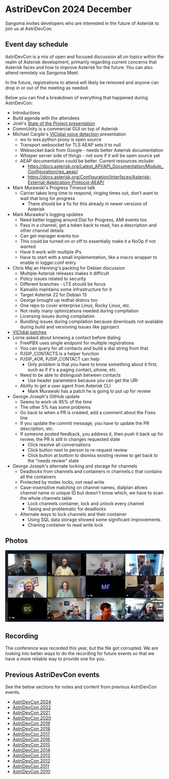 # AstriDevCon 2024 December

Sangoma invites developers who are interested in the future of Asterisk to join us at AstriDevCon.

## Event day schedule

AstriDevCon is a mix of open and focused discussion all on topics within the realm of Asterisk development, primarily regarding current concerns that Asterisk faces and how to improve Asterisk for the future. You can also attend remotely via Sangoma Meet.

In the future, registrations to attend will likely be removed and anyone can drop in or out of the meeting as needed.

Below you can find a breakdown of everything that happened during AstriDevCon:

* Introductions
* Build agenda with the attendees
* Josh's [State of the Project presentation](https://docs.google.com/presentation/d/1eKcb2mSIDZ-dy-F7f8yNjr8iliREN9mDrGMhnSBJFI0/edit?usp=sharing)
* CommUnity is a commercial GUI on top of Asterisk
* Michael Cargile's [VICIdial voice detection](https://github.com/vicimikec/AEAP-SSL-Tunnel) presentation
	+ ws to wss python proxy is open source
	+ Transport websocket for TLS AEAP sets it to null
	+ Websocket back from Google - needs better Asterisk documentation
	+ Whisper server side of things - not sure if it will be open source yet
	+ AEAP documentation could be better. Current resources include:
		- https://docs.asterisk.org/Latest_API/API_Documentation/Module_Configuration/res_aeap/
		- https://docs.asterisk.org/Configuration/Interfaces/Asterisk-External-Application-Protocol-AEAP/
* Mark Murawski's Progress Timeout talk
	+ Carrier takes long time to respond, ringing times out, don't want to wait that long for progress
		- There should be a fix for this already in newer versions of Asterisk
* Mark Murawksi's logging updates
	+ Need better logging around Dial for Progress, AMI events too
	* Pass in a channel, get a token back to read, has a description and other channel details
	* Can get manager events too
	* This could be turned on or off to essentially make it a NoOp if not wanted
	* Have it work with multiple IPs
	* Have to start with a small implementation, like a macro wrapper to enable in logger.conf entry
* Chris Maj an Henning's packing for Debian discussion
	+ Multiple Asterisk releases makes it difficult
	+ Policy issues related to security
	+ Different branches - LTS should be focus
	+ Kamailio maintains some infrastructure for it
	+ Target Asterisk 22 for Debian 13
	+ George brought up redhat distros too
	+ One repo to cover enterprise Linux, Rocky Linux, etc.
	+ Not really many optimizations needed during compilation
	+ Licensing issues during compilation
	+ Bundling issues during compilation because downloads not available during build and versioning issues like pjproject
* [VICIdial patches](https://build.opensuse.org/project/show/home:vicidial:asterisk-18)
* Lorne asked about knowing a contact before dialing
	+ FreePBX uses single endpoint for multiple registrations
	+ You can query for all contacts and build a dial string from that
	+ PJSIP_CONTACTS is a helper function
	+ PJSIP_AOR, PJSIP_CONTACT can help
		- Only problem is that you have to know something about it first, such as if it's a paging contact, phone, etc.
	+ Need to be able to distinguish between contacts
		- Use header parameters because you can get the URI
	+ Ability to get a user agent from Asterisk CLI
		- Mark Murawski has a patch he is going to put up for review
* George Joseph's GitHub update
	+ Seems to work ok 95% of the time
	+ The other 5% has some problems
	+ Go back to when a PR is created, add a comment about the Fixes line
	+ If you update the commit message, you have to update the PR description, etc.
	+ If someone posted feedback, you address it, then push it back up for review, the PR is still in changes requested state
		- Click resolve all conversations
		- Click button next to person to re-request review
		- Click button at bottom to dismiss existing review to get back to the "needs review" state
* George Joseph's alternate locking and storage for channels
	+ Deadlocks from channels and containers in channels.c that contains all the containers
	+ Protected by mutex locks, not read write
	+ Case-insensitive matching on channel names, dialplan allows channel name or unique ID but doesn't know which, we have to scan the whole channels table
		- Lock channels container, lock and unlock every channel
		- Taxing and problematic for deadlocks
	+ Alternate ways to lock channels and their container
		- Using SQL data storage showed some significant improvements
		- Chaning container to read write lock

## Photos

![](AstriDevCon-2024-December-Screenshot.png)

## Recording

The conference was recorded this year, but the file got corrupted. We are looking into better ways to do the recording for future events so that we have a more reliable way to provide one for you.

## Previous AstriDevCon events

See the below sections for notes and content from previous AstriDevCon events.

* [AstriDevCon 2024](/Development/Roadmap/AstriDevCon-2024)
* [AstriDevCon 2022](/Development/Roadmap/AstriDevCon-2022)
* [AstriDevCon 2021](/Development/Roadmap/AstriDevCon-2021)
* [AstriDevCon 2020](/Development/Roadmap/AstriDevCon-2020)
* [AstriDevCon 2019](/Development/Roadmap/AstriDevCon-2019)
* [AstriDevCon 2018](/Development/Roadmap/AstriDevCon-2018)
* [AstriDevCon 2017](/Development/Roadmap/AstriDevCon-2017)
* [AstriDevCon 2016](/Development/Roadmap/AstriDevCon-2016)
* [AstriDevCon 2015](/Development/Roadmap/AstriDevCon-2015)
* [AstriDevCon 2014](/Development/Roadmap/AstriDevCon-2014)
* [AstriDevCon 2013](/Development/Roadmap/AstriDevCon-2013)
* [AstriDevCon 2012](/Development/Roadmap/AstriDevCon-2012)
* [AstriDevCon 2011](/Development/Roadmap/AstriDevCon-2011)
* [AstriDevCon 2010](/Development/Roadmap/AstriDevCon-2010)
